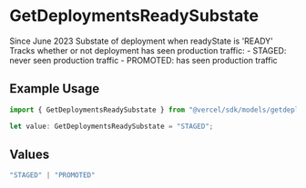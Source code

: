 # GetDeploymentsReadySubstate

Since June 2023 Substate of deployment when readyState is 'READY' Tracks whether or not deployment has seen production traffic: - STAGED: never seen production traffic - PROMOTED: has seen production traffic

## Example Usage

```typescript
import { GetDeploymentsReadySubstate } from "@vercel/sdk/models/getdeploymentsop.js";

let value: GetDeploymentsReadySubstate = "STAGED";
```

## Values

```typescript
"STAGED" | "PROMOTED"
```